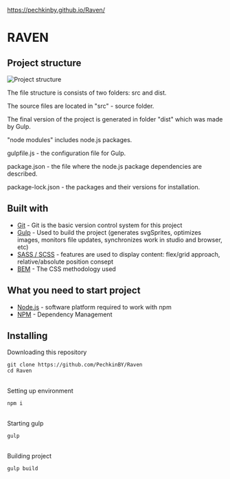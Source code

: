 https://pechkinby.github.io/Raven/

# RAVEN
## Project structure
![Project structure](https://user-images.githubusercontent.com/33311087/110444650-56094b00-80ce-11eb-8c39-4e678d715224.png)


The file structure is consists of two folders: src and dist.

The source files are located in "src" - source folder.

The final version of the project is generated in folder "dist" which was made by Gulp.

"node modules" includes node.js packages.

gulpfile.js - the configuration file for Gulp.

package.json - the file where the node.js package dependencies are described.

package-lock.json - the packages and their versions for installation.

## Built with
* [Git](https://git-scm.com/) - Git is the basic version control system for this project
* [Gulp](https://gulpjs.com/) - Used to build the project (generates svgSprites, optimizes images, monitors file updates, synchronizes work in studio and browser, etc)
* [SASS / SCSS](https://sass-lang.com/) - features are used to display content: flex/grid approach, relative/absolute position consept
* [BEM](https://en.bem.info/methodology/) - The CSS methodology used 

## What you need to start project
* [Node.js](https://nodejs.org/en/) - software platform required to work with npm
* [NPM](https://www.npmjs.com/) - Dependency Management

## Installing
Downloading this repository 
```
git clone https://github.com/PechkinBY/Raven
cd Raven
```
<br/>Setting up environment 
```
npm i
```
<br/>Starting gulp
```
gulp
```
<br/>Building project
```
gulp build
```
